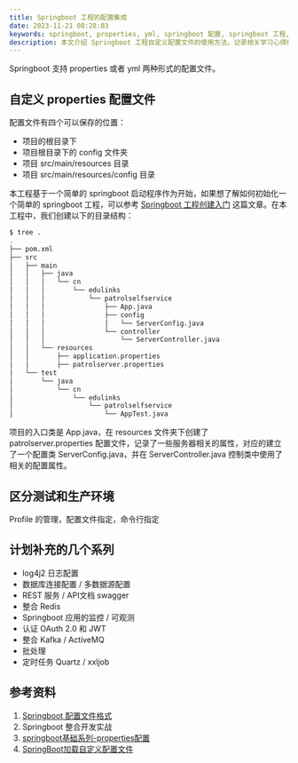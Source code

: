 ```yaml
---
title: Springboot 工程的配置集成
date: 2023-11-21 08:28:03
keywords: springboot, properties, yml, springboot 配置, springboot 工程, springboot 学习, springboot 入门
description: 本文介绍 Springboot 工程自定义配置文件的使用方法，记录相关学习心得体会。
---
```


Springboot 支持 properties 或者 yml 两种形式的配置文件。

## 自定义 properties 配置文件

配置文件有四个可以保存的位置：
* 项目的根目录下
* 项目根目录下的 config 文件夹
* 项目 src/main/resources 目录
* 项目 src/main/resources/config 目录

本工程基于一个简单的 springboot 启动程序作为开始，如果想了解如何初始化一个简单的 springboot 工程，可以参考 [Springboot 工程创建入门](http://www.edulinks.cn/2023/03/19/20230319-spring-boot-starter/) 这篇文章。在本工程中，我们创建以下的目录结构：
```sh
$ tree .                   
.
├── pom.xml
├── src
│   ├── main
│   │   ├── java
│   │   │   └── cn
│   │   │       └── edulinks
│   │   │           └── patrolselfservice
│   │   │               ├── App.java
│   │   │               ├── config
│   │   │               │   └── ServerConfig.java
│   │   │               └── controller
│   │   │                   └── ServerController.java
│   │   └── resources
│   │       ├── application.properties
│   │       ├── patrolserver.properties
│   └── test
│       └── java
│           └── cn
│               └── edulinks
│                   └── patrolselfservice
│                       └── AppTest.java
```
项目的入口类是 App.java，在 resources 文件夹下创建了 patrolserver.properties 配置文件，记录了一些服务器相关的属性，对应的建立了一个配置类 ServerConfig.java，并在 ServerController.java 控制类中使用了相关的配置属性。

## 区分测试和生产环境

Profile 的管理，配置文件指定，命令行指定


##  计划补充的几个系列
* log4j2 日志配置
* 数据库连接配置 / 多数据源配置
* REST 服务 / API文档 swagger
* 整合 Redis
* Springboot 应用的监控 / 可观测
* 认证 OAuth 2.0 和 JWT
* 整合 Kafka / ActiveMQ
* 批处理
* 定时任务 Quartz / xxljob

## 参考资料
1. [Springboot 配置文件格式](https://baijiahao.baidu.com/s?id=1766310050451174842&wfr=spider&for=pc)
2. Springboot 整合开发实战
3. [springboot基础系列-properties配置](https://www.cnblogs.com/V1haoge/p/7183408.html)
4. [SpringBoot加载自定义配置文件](https://blog.csdn.net/new_renren/article/details/130940498)